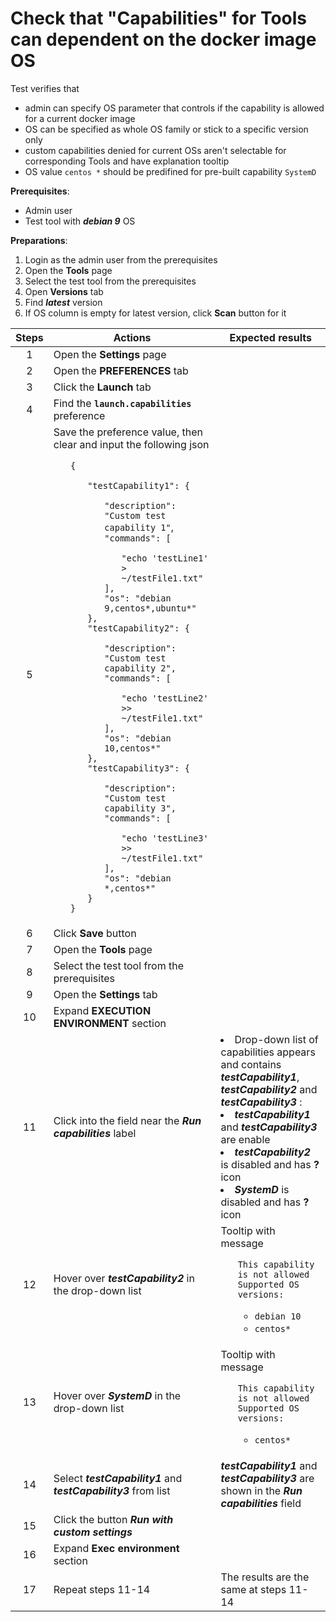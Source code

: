 # Check that "Capabilities" for Tools can dependent on the docker image OS

Test verifies that
- admin can specify OS parameter that controls if the capability is allowed for a current docker image
- OS can be specified as whole OS family or stick to a specific version only
- custom capabilities denied for current OSs aren't selectable for corresponding Tools and have  explanation tooltip
- OS value `centos *` should be predifined for pre-built capability `SystemD` 

**Prerequisites**:
- Admin user
- Test tool with ***debian 9*** OS

**Preparations**:
1. Login as the admin user from the prerequisites
2. Open the **Tools** page
3. Select the test tool from the prerequisites
4. Open **Versions** tab
5. Find ***latest*** version
6. If OS column is empty for latest version, click **Scan** button for it

| Steps | Actions | Expected results |
| :---: | --- | --- |
| 1 | Open the **Settings** page | |
| 2 | Open the **PREFERENCES** tab | |
| 3 | Click the **Launch** tab | |
| 4 | Find the **`launch.capabilities`** preference | |
| 5 | Save the preference value, then clear and input the following json <ul> `{` <ul> `"testCapability1": {` <ul> `"description": "Custom test capability 1"`, <br> `"commands": [` <ul> `"echo 'testLine1' > ~/testFile1.txt"` </ul> `],` <br> `"os": "debian 9,centos*,ubuntu*"` </ul> `},` <br> `"testCapability2": {` <ul> `"description": "Custom test capability 2",` <br> `"commands": [` <ul> `"echo 'testLine2' >> ~/testFile1.txt"` </ul> `],` <br> `"os": "debian 10,centos*"` </ul> `},` <br> `"testCapability3": {` <ul> `"description": "Custom test capability 3",` <br> `"commands": [` <ul> `"echo 'testLine3' >> ~/testFile1.txt"` </ul> `],` <br> `"os": "debian *,centos*"` </ul> `}` </ul> `}` |
| 6 | Click **Save** button | |
| 7 | Open the **Tools** page | |
| 8 | Select the test tool from the prerequisites | |
| 9 | Open the **Settings** tab
| 10 | Expand **EXECUTION ENVIRONMENT** section | |
| 11 | Click into the field near the ***Run capabilities*** label | <li> Drop-down list of capabilities appears and contains ***testCapability1***, ***testCapability2*** and ***testCapability3*** : <li> ***testCapability1*** and ***testCapability3*** are enable <li> ***testCapability2*** is disabled and has **?** icon <li> ***SystemD*** is disabled and has **?** icon | 
| 12 | Hover over ***testCapability2*** in the drop-down list | Tooltip with message <ul> `This capability is not allowed` <br> `Supported OS versions:` <ul> <li> `debian 10` <li> `centos*` |
| 13 | Hover over ***SystemD*** in the drop-down list | Tooltip with message <ul> `This capability is not allowed` <br> `Supported OS versions:` <ul> <li> `centos*` |
| 14 | Select ***testCapability1*** and ***testCapability3*** from list | ***testCapability1*** and ***testCapability3*** are shown in the ***Run capabilities*** field |
| 15 | Click the button ***Run with custom settings*** | |
| 16 | Expand **Exec environment** section | |
| 17 | Repeat steps 11-14 | The results are the same at steps 11-14|
